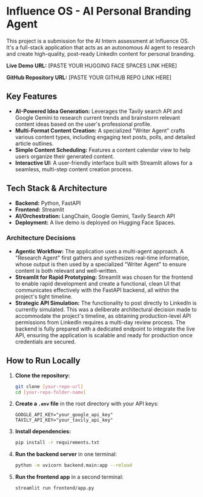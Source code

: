 # Influence OS - AI Personal Branding Agent

This project is a submission for the AI Intern assessment at Influence OS. It's a full-stack application that acts as an autonomous AI agent to research and create high-quality, post-ready LinkedIn content for personal branding.

**Live Demo URL:** [PASTE YOUR HUGGING FACE SPACES LINK HERE]

**GitHub Repository URL:** [PASTE YOUR GITHUB REPO LINK HERE]

## Key Features

* **AI-Powered Idea Generation:** Leverages the Tavily search API and Google Gemini to research current trends and brainstorm relevant content ideas based on the user's professional profile.
* **Multi-Format Content Creation:** A specialized "Writer Agent" crafts various content types, including engaging text posts, polls, and detailed article outlines.
* **Simple Content Scheduling:** Features a content calendar view to help users organize their generated content.
* **Interactive UI:** A user-friendly interface built with Streamlit allows for a seamless, multi-step content creation process.

## Tech Stack & Architecture

* **Backend:** Python, FastAPI
* **Frontend:** Streamlit
* **AI/Orchestration:** LangChain, Google Gemini, Tavily Search API
* **Deployment:** A live demo is deployed on Hugging Face Spaces.

### Architecture Decisions

* **Agentic Workflow:** The application uses a multi-agent approach. A "Research Agent" first gathers and synthesizes real-time information, whose output is then used by a specialized "Writer Agent" to ensure content is both relevant and well-written.
* **Streamlit for Rapid Prototyping:** Streamlit was chosen for the frontend to enable rapid development and create a functional, clean UI that communicates effectively with the FastAPI backend, all within the project's tight timeline.
* **Strategic API Simulation:** The functionality to post directly to LinkedIn is currently simulated. This was a deliberate architectural decision made to accommodate the project's timeline, as obtaining production-level API permissions from LinkedIn requires a multi-day review process. The backend is fully prepared with a dedicated endpoint to integrate the live API, ensuring the application is scalable and ready for production once credentials are secured.

## How to Run Locally

1.  **Clone the repository:**
    ```bash
    git clone [your-repo-url]
    cd [your-repo-folder-name]
    ```
2.  **Create a `.env` file** in the root directory with your API keys:
    ```
    GOOGLE_API_KEY="your_google_api_key"
    TAVILY_API_KEY="your_tavily_api_key"
    ```
3.  **Install dependencies:**
    ```bash
    pip install -r requirements.txt
    ```
4.  **Run the backend server** in one terminal:
    ```bash
    python -m uvicorn backend.main:app --reload
    ```
5.  **Run the frontend app** in a second terminal:
    ```bash
    streamlit run frontend/app.py
    ```
